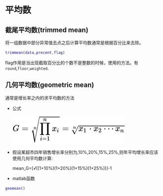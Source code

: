 # 平均数
## 截尾平均数(trimmed mean)
将一组数据中部分异常值去点之后计算平均数通常是根据百分比来去除。
```matlab
trimmean(data,precent,flag)
```
flag作用是当出现截取百分比的个数不是整数的时候，使用的方法。有`round`,`floor`,`weighted`.
## 几何平均数(geometric mean)
通常是增长率之内的求平均数的方法
+ 公式 

	![几何平均数公式](./geometric_mean.svg)
+ 假设某超市四年销售增长率分别为,10%,20%,15%,25%,则年平均增长率应该使用几何平均数计算:

	mean_G=[√((1+10%)(1+20%)(1+15%)(1+25%))]-1


+ matlab函数
```matlab
geomean()
```


